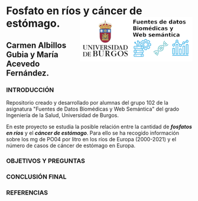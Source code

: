 # Fosfato en ríos y cáncer de estómago. <img src='INPUT/IMAGES/Logo_Curso_Fuente_Datos_Biomedicas_Web_Semantica.png' align="right" height="120" />


## Carmen Albillos Gubia y María Acevedo Fernández.

### INTRODUCCIÓN

Repositorio creado y desarrollado por alumnas del grupo 102 de la asignatura "Fuentes de Datos Biomédicas y Web Semántica" del grado Ingeniería de la Salud, Universidad de Burgos.

En este proyecto se estudia la posible relación entre la cantidad de ***fosfatos en ríos*** y el ***cáncer de estómago***. Para ello se ha recogido información sobre los mg de PO04 por litro en los ríos de Europa (2000-2021) y el número de casos de cáncer de estómago en Europa.

### OBJETIVOS Y PREGUNTAS

### CONCLUSIÓN FINAL

### REFERENCIAS